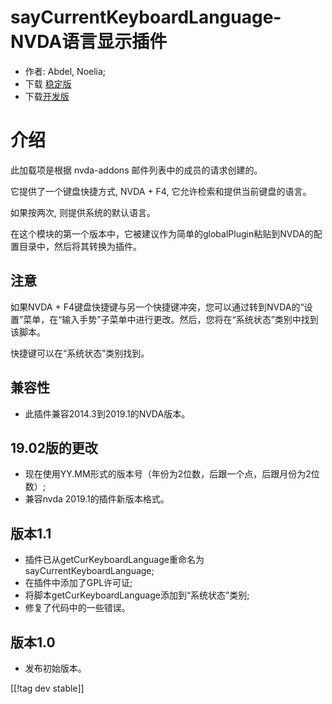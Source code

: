 # sayCurrentKeyboardLanguage-NVDA语言显示插件 #

* 作者: Abdel, Noelia;
* 下载 [稳定版][1]
* 下载[开发版][2]

# 介绍 #

此加载项是根据 nvda-addons 邮件列表中的成员的请求创建的。

它提供了一个键盘快捷方式, NVDA + F4, 它允许检索和提供当前键盘的语言。

如果按两次, 则提供系统的默认语言。

在这个模块的第一个版本中，它被建议作为简单的globalPlugin粘贴到NVDA的配置目录中，然后将其转换为插件。

## 注意 ##

如果NVDA +
F4键盘快捷键与另一个快捷键冲突，您可以通过转到NVDA的“设置”菜单，在“输入手势”子菜单中进行更改。然后，您将在“系统状态”类别中找到该脚本。

快捷键可以在“系统状态”类别找到。

## 兼容性 ##

* 此插件兼容2014.3到2019.1的NVDA版本。

## 19.02版的更改 ##

* 现在使用YY.MM形式的版本号（年份为2位数，后跟一个点，后跟月份为2位数）;
* 兼容nvda 2019.1的插件新版本格式。

## 版本1.1 ##

* 插件已从getCurKeyboardLanguage重命名为sayCurrentKeyboardLanguage;
* 在插件中添加了GPL许可证;
* 将脚本getCurKeyboardLanguage添加到“系统状态”类别;
* 修复了代码中的一些错误。

## 版本1.0 ##

* 发布初始版本。

[[!tag dev stable]]

[1]: https://www.nvaccess.org/addonStore/legacy?file=ckbl

[2]: https://www.nvaccess.org/addonStore/legacy?file=ckbl-dev
